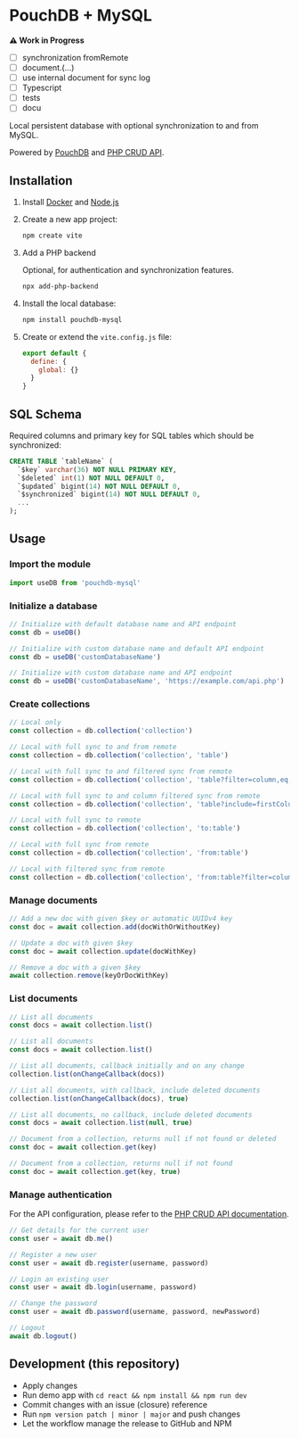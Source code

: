 # PouchDB + MySQL

**⚠️ Work in Progress**

- [ ] synchronization fromRemote
- [ ] document.(...)
- [ ] use internal document for sync log
- [ ] Typescript
- [ ] tests
- [ ] docu

Local persistent database with optional synchronization to and from MySQL.

Powered by [PouchDB](https://pouchdb.com/) and [PHP CRUD API](https://github.com/mevdschee/php-crud-api).

## Installation

1. Install [Docker](https://www.docker.com/) and [Node.js](https://nodejs.org/)

2. Create a new app project:

    ```bash
    npm create vite
    ```

3. Add a PHP backend

   Optional, for authentication and synchronization features.

    ```bash
    npx add-php-backend
    ```
    
4. Install the local database:

    ```bash
    npm install pouchdb-mysql
    ```

5. Create or extend the `vite.config.js` file:

    ```js
    export default {
      define: {
        global: {}
      }
    }
    ```
    
## SQL Schema
    
Required columns and primary key for SQL tables which should be synchronized:

```sql
CREATE TABLE `tableName` (
  `$key` varchar(36) NOT NULL PRIMARY KEY,
  `$deleted` int(1) NOT NULL DEFAULT 0,
  `$updated` bigint(14) NOT NULL DEFAULT 0,
  `$synchronized` bigint(14) NOT NULL DEFAULT 0,
  ...
);
```

## Usage

### Import the module

```js
import useDB from 'pouchdb-mysql'
```

### Initialize a database

```js
// Initialize with default database name and API endpoint
const db = useDB()

// Initialize with custom database name and default API endpoint
const db = useDB('customDatabaseName')

// Initialize with custom database name and API endpoint
const db = useDB('customDatabaseName', 'https://example.com/api.php')
```

### Create collections

```js
// Local only
const collection = db.collection('collection')

// Local with full sync to and from remote
const collection = db.collection('collection', 'table')

// Local with full sync to and filtered sync from remote
const collection = db.collection('collection', 'table?filter=column,eq,something')

// Local with full sync to and column filtered sync from remote
const collection = db.collection('collection', 'table?include=firstColumn,secondColumn')

// Local with full sync to remote
const collection = db.collection('collection', 'to:table')

// Local with full sync from remote
const collection = db.collection('collection', 'from:table')

// Local with filtered sync from remote
const collection = db.collection('collection', 'from:table?filter=column,eq,something')
```

### Manage documents

```js
// Add a new doc with given $key or automatic UUIDv4 key
const doc = await collection.add(docWithOrWithoutKey)

// Update a doc with given $key
const doc = await collection.update(docWithKey)

// Remove a doc with a given $key
await collection.remove(keyOrDocWithKey)
```

### List documents

```js
// List all documents
const docs = await collection.list()

// List all documents
const docs = await collection.list()

// List all documents, callback initially and on any change
collection.list(onChangeCallback(docs))

// List all documents, with callback, include deleted documents
collection.list(onChangeCallback(docs), true)

// List all documents, no callback, include deleted documents
const docs = await collection.list(null, true)

// Document from a collection, returns null if not found or deleted
const doc = await collection.get(key)

// Document from a collection, returns null if not found
const doc = await collection.get(key, true)
```

### Manage authentication

For the API configuration, please refer to the [PHP CRUD API documentation](https://github.com/mevdschee/php-crud-api).

```js
// Get details for the current user
const user = await db.me()

// Register a new user
const user = await db.register(username, password)

// Login an existing user
const user = await db.login(username, password)

// Change the password
const user = await db.password(username, password, newPassword)

// Logout
await db.logout()
```

## Development (this repository)

- Apply changes
- Run demo app with `cd react && npm install && npm run dev`
- Commit changes with an issue (closure) reference
- Run `npm version patch | minor | major` and push changes
- Let the workflow manage the release to GitHub and NPM
